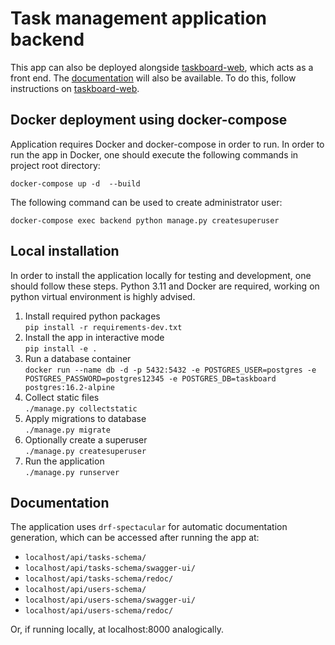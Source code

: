 # Task management application backend
This app can also be deployed alongside [taskboard-web](https://github.com/piotrf230/taskboard-web), which acts as a front end. The [documentation](##Documentation) will also be available. To do this, follow instructions on [taskboard-web](https://github.com/piotrf230/taskboard-web).
## Docker deployment using docker-compose
Application requires Docker and docker-compose in order to run.
In order to run the app in Docker, one should execute the following commands in project root directory:
```shell
docker-compose up -d  --build
```
The following command can be used to create administrator user:
```shell
docker-compose exec backend python manage.py createsuperuser
```
## Local installation
In order to install the application locally for testing and development, one should follow these steps.
Python 3.11 and Docker are required, working on python virtual environment is highly advised.

1. Install required python packages  
`pip install -r requirements-dev.txt`
2. Install the app in interactive mode  
`pip install -e .`
3. Run a database container  
`docker run --name db -d -p 5432:5432 -e POSTGRES_USER=postgres -e POSTGRES_PASSWORD=postgres12345 -e POSTGRES_DB=taskboard postgres:16.2-alpine`
4. Collect static files  
`./manage.py collectstatic`
5. Apply migrations to database  
`./manage.py migrate`
6. Optionally create a superuser  
`./manage.py createsuperuser`
7. Run the application  
`./manage.py runserver`

## Documentation
The application uses `drf-spectacular` for automatic documentation generation, which can be accessed after running the app at:

- `localhost/api/tasks-schema/`
- `localhost/api/tasks-schema/swagger-ui/`
- `localhost/api/tasks-schema/redoc/`
- `localhost/api/users-schema/`
- `localhost/api/users-schema/swagger-ui/`
- `localhost/api/users-schema/redoc/`

Or, if running locally, at localhost:8000 analogically.
